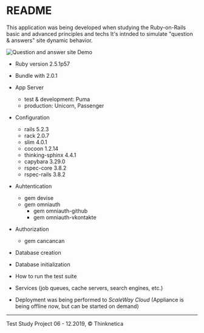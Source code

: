 # README

This application was being developed when studying the Ruby-on-Rails basic and advanced principles and techs It's intnded to simulate "question & answers" site dynamic behavior.

![Question and answer site Demo](../assets/demo/ror-pro.gif?raw=true) 

* Ruby version 2.5.1p57

* Bundle with 2.0.1

* App Server
  - test & development: Puma
  - production: Unicorn, Passenger

* Configuration
  - rails 5.2.3
  - rack 2.0.7
  - slim 4.0.1
  - cocoon 1.2.14
  - thinking-sphinx 4.4.1
  - capybara 3.29.0
  - rspec-core 3.8.2
  - rspec-rails 3.8.2
  
* Auhtentication
   - gem devise
   - gem omniauth
     - gem omniauth-github
     - gem omniauth-vkontakte
     
* Authorization
   -  gem cancancan

  
* Database creation

* Database initialization

* How to run the test suite

* Services (job queues, cache servers, search engines, etc.)

* Deployment was being performed to _ScaleWay Cloud_
  (Appliance is being offline now, but can be started on demand) 

<hr>
Test Study Project 06 - 12.2019, <span>&#169;</span> Thinknetica

